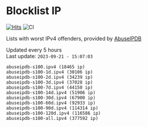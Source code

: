 # Blocklist IP

[![Hits](https://hits.seeyoufarm.com/api/count/incr/badge.svg?url=https%3A%2F%2Fgithub.com%2Fborestad%2Fblocklist-ip%2F&count_bg=%2379C83D&title_bg=%23555555&icon=&icon_color=%23E7E7E7&title=hits&edge_flat=false)](https://hits.seeyoufarm.com)  ![CI](https://img.shields.io/github/workflow/status/borestad/blocklist-ip/CI?style=flat-square)

Lists with worst IPv4 offenders, provided by [AbuseIPDB](https://www.abuseipdb.com/)

<!-- FOOTER-PLACEHOLDER -->
Updated every 5 hours<br>
Last update: `2023-09-21 - 15:07:03`
```
abuseipdb-s100.ipv4 (18465 ip)
abuseipdb-s100-1d.ipv4 (30106 ip)
abuseipdb-s100-2d.ipv4 (34239 ip)
abuseipdb-s100-3d.ipv4 (37028 ip)
abuseipdb-s100-7d.ipv4 (44150 ip)
abuseipdb-s100-14d.ipv4 (51906 ip)
abuseipdb-s100-30d.ipv4 (67900 ip)
abuseipdb-s100-60d.ipv4 (92933 ip)
abuseipdb-s100-90d.ipv4 (114314 ip)
abuseipdb-s100-120d.ipv4 (116586 ip)
abuseipdb-s100-all.ipv4 (377592 ip)
```
